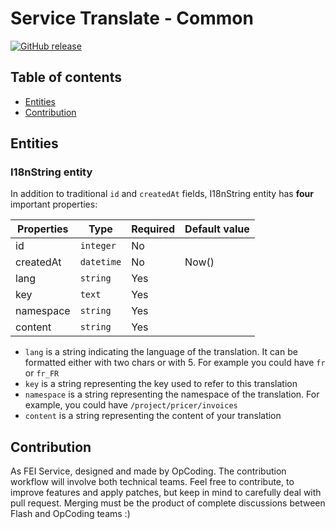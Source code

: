 # Service Translate - Common

[![GitHub release](https://img.shields.io/github/release/flash-global/translate-common.svg?style=for-the-badge)](README.md)

## Table of contents
- [Entities](#entities)
- [Contribution](#contribution)

## Entities

### I18nString entity

In addition to traditional `id` and `createdAt` fields, I18nString entity has **four** important properties:

| Properties    | Type              | Required | Default value |
|---------------|-------------------|----------|---------------|
| id            | `integer`         | No       |               |
| createdAt     | `datetime`        | No       | Now()              |
| lang             | `string`          | Yes       |               |
| key           | `text`          | Yes       |               |
| namespace     | `string`         | Yes       |               |
| content       | `string`         | Yes       |               |
 
* `lang` is a string indicating the language of the translation. It can be formatted either with two chars or with 5. For example you could have `fr` or `fr_FR`
* `key` is a string representing the key used to refer to this translation
* `namespace` is a string representing the namespace of the translation. For example, you could have `/project/pricer/invoices`
* `content` is a string representing the content of your translation


## Contribution
As FEI Service, designed and made by OpCoding. The contribution workflow will involve both technical teams. Feel free to contribute, to improve features and apply patches, but keep in mind to carefully deal with pull request. Merging must be the product of complete discussions between Flash and OpCoding teams :) 
